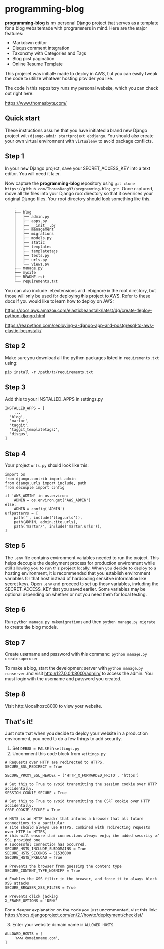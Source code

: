# programming-blog

**programming-blog** is my personal Django project that serves 
as a template for a blog websitemade with programmers in mind. 
Here are the major features: 
* Markdown editor
* Disqus comment integration
* Taxonomy with Categories and Tags 
* Blog post pagination
* Online Resume Template

This projecet was initially made to deploy in AWS, but you can easily 
tweak the code to utilize whatever hosting provider you like.

The code in this repository runs my personal website, which you can check out right here:

https://www.thomasbyte.com/


Quick start
-----------
These instructions assume that you have initiated a brand new Django project with `django-admin startproject ebdjango`. You should also create your own virtual environment with `virtualenv` to avoid package conflicts.

## Step 1
In your new Django project, save your SECRET_ACCESS_KEY into a text editor. You will need it later.

Now capture the **programming-blog** repository using `git clone https://github.com/ThomasDang93/programming-blog.git`.
Once captured, move all the files into your Django root directory so that it overirides your original Django files. 
Your root directory should look something like this.
```
	.
	├── blog
	│   ├── admin.py
	│   ├── apps.py
	│   ├── __init__.py
	│   ├── management
	│   ├── migrations
	│   ├── models.py
	│   ├── static
	│   ├── templates
	│   ├── templatetags
	│   ├── tests.py
	│   ├── urls.py
	│   └── views.py
	├── manage.py
	├── mysite
	├── README.rst
	└── requirements.txt
  ```

You can also include .ebextensions and .ebignore in the root directory, but 
those will only be used for deploying this project to AWS. Refer to these docs
if you would like to learn how to deploy on AWS:

https://docs.aws.amazon.com/elasticbeanstalk/latest/dg/create-deploy-python-django.html

https://realpython.com/deploying-a-django-app-and-postgresql-to-aws-elastic-beanstalk/

## Step 2

Make sure you download all the python packages listed in `requirements.txt` using:

`pip install -r /path/to/requirements.txt`

## Step 3

Add this to your INSTALLED_APPS in settings.py
```
INSTALLED_APPS = [
    ...
  'blog',
  'martor',
  'taggit',
  'taggit_templatetags2',
  'disqus',
]
```

## Step 4

Your project `urls.py` should look like this:

```
import os
from django.contrib import admin
from django.urls import include, path
from decouple import config

if 'AWS_ADMIN' in os.environ:
    ADMIN = os.environ.get('AWS_ADMIN')
else:
    ADMIN = config('ADMIN')
urlpatterns = [
    path('', include('blog.urls')),
    path(ADMIN, admin.site.urls),
    path('martor/', include('martor.urls')),
]
```

## Step 5

The `.env` file contains environment variables needed to run the project. 
This helps decouple the deployment process for production environment while still
allowing you to run this project locally. When you decide to deploy to a hosting environment, it
is recommended that you establish environment variables for that host instead of hardcoding 
sensitive information like secret keys. Open `.env` and proceed to set up those variables, including
the SECRET_ACCESS_KEY that you saved earlier. Some variables may be optional depending on whether or 
not you need them for local testing.

## Step 6

Run `python manage.py makemigrations` and then `python manage.py migrate` to create the blog models.

## Step 7

Create username and password with this command:
`python manage.py createsuperuser`

To make a blog, start the development server with
`python manage.py runserver`
and visit http://127.0.0.1:8000/admin/ to access the admin.
You must login with the username and password you created.
   
## Step 8

Visit http://localhost:8000 to view your website.

## That's it!
Just note that when you decide to deploy your website in a production environment, you need to do a few things to add security.
1. Set `DEBUG = FALSE` in `settings.py`
2. Uncomment this code block from `settings.py`
```
# Requests over HTTP are redirected to HTTPS.
SECURE_SSL_REDIRECT = True

SECURE_PROXY_SSL_HEADER = ('HTTP_X_FORWARDED_PROTO', 'https')

# Set this to True to avoid transmitting the session cookie over HTTP accidentally.
SESSION_COOKIE_SECURE = True

# Set this to True to avoid transmitting the CSRF cookie over HTTP accidentally.
CSRF_COOKIE_SECURE = True

# HSTS is an HTTP header that informs a browser that all future connections to a particular
# site should always use HTTPS. Combined with redirecting requests over HTTP to HTTPS,
# this will ensure that connections always enjoy the added security of SSL provided one
# successful connection has occurred.
SECURE_HSTS_INCLUDE_SUBDOMAINS = True
SECURE_HSTS_SECONDS = 31536000
SECURE_HSTS_PRELOAD = True

# Prevents the browser from guessing the content type
SECURE_CONTENT_TYPE_NOSNIFF = True

# Enables the XSS filter in the browser, and force it to always block XSS attacks
SECURE_BROWSER_XSS_FILTER = True

# Prevents click jacking
X_FRAME_OPTIONS = 'DENY'
```
For a deeper explanation on the code you just uncommented, visit this link:
https://docs.djangoproject.com/en/2.1/howto/deployment/checklist/

3. Enter your website domain name in `ALLOWED_HOSTS`.
```
ALLOWED_HOSTS = [
    'www.domainname.com',
]
```
